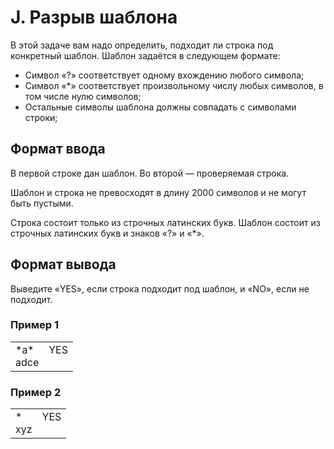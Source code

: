 # J. Разрыв шаблона

В этой задаче вам надо определить, подходит ли строка под конкретный шаблон. Шаблон задаётся в следующем формате:

- Символ «?» соответствует одному вхождению любого символа;
- Символ «*» соответствует произвольному числу любых символов, в том числе нулю символов;
- Остальные символы шаблона должны совпадать с символами строки;


## Формат ввода

В первой строке дан шаблон. 
Во второй — проверяемая строка. 

Шаблон и строка не превосходят в длину 2000 символов и не могут быть пустыми.

Строка состоит только из строчных латинских букв. Шаблон состоит из строчных латинских букв и знаков «?» и «*».

## Формат вывода

Выведите «YES», если строка подходит под шаблон, и «NO», если не подходит.

### Пример 1

<table><tr>
<td>
*a*<br>
adce
</td>
<td>
YES<br>
<br>
</td>
</tr></table>

### Пример 2

<table><tr>
<td>
*<br>
xyz
</td>
<td>
YES<br>
<br>
</td>
</tr></table>


